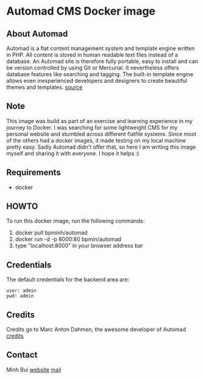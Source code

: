 # Automad CMS Docker image

## About Automad
Automad is a flat content management system and template engine written in PHP. All content is stored in human readable text files instead of a database. An Automad site is therefore fully portable, easy to install and can be version controlled by using Git or Mercurial. It nevertheless offers database features like searching and tagging. The built-in template engine allows even inexperienced developers and designers to create beautiful themes and templates.
[source](https://automad.org/)


## Note
This image was build as part of an exercise and learning experience in my journey to Docker. 
I was searching for some lightweight CMS for my personal website and stumbled across different flatfile systems. Since most of the others had a docker images, it made testing on my local machine pretty easy. Sadly Automad didn't offer that, so here I am writing this image myself and sharing it with everyone. I hope it helps :)

## Requirements
- docker

## HOWTO
To run this docker image, run the following commands:

1. docker pull bpminh/automad
2. docker run -d -p 8000:80 bpmin/automad
3. type "localhost:8000" in your browser address bar

## Credentials
The default credentials for the backend area are:
```
user: admin
pwd: admin
```

## Credits
Credits go to Marc Anton Dahmen, the awesome developer of Automad
[credits](https://marcdahmen.de/)


## Contact
Minh Bui
[website](http://codingeering.com)
[mail](mibuphu@gmail.com)